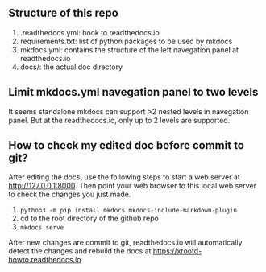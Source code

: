 ## Structure of this repo
1. .readthedocs.yml: hook to readthedocs.io
2. requirements.txt: list of python packages to be used by mkdocs
3. mkdocs.yml: contains the structure of the left navegation panel at readthedocs.io
4. docs/: the actual doc directory  

## Limit mkdocs.yml navegation panel to two levels
It seems standalone mkdocs can support >2 nested levels in navegation panel. But at the 
readthedocs.io, only up to 2 levels are supported.

## How to check my edited doc before commit to git?
After editing the docs, use the following steps to start a web server at http://127.0.0.1:8000.
Then point your web browser to this local web server to check the changes you just made.

1. `python3 -m pip install mkdocs mkdocs-include-markdown-plugin`
2. cd to the root directory of the github repo
3. `mkdocs serve`

After new changes are commit to git, readthedocs.io will automatically detect the changes and 
rebuild the docs at https://xrootd-howto.readthedocs.io
